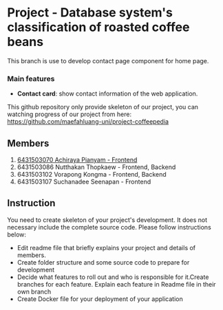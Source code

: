 # Project - Database system's classification of roasted coffee beans

This branch is use to develop contact page component for home page.

### Main features

- **Contact card**: show contact information of the web application.

This github repository only provide skeleton of our project, you can watching progress of our project from here: https://github.com/maefahluang-uni/project-coffeepedia

## Members

1. [6431503070 Achiraya Pianyam - Frontend](https://github.com/Achiraya20)
2. 6431503086 Nutthakan Thopkaew - Frontend, Backend
3. 6431503102 Vorapong Kongma - Frontend, Backend
4. 6431503107 Suchanadee Seenapan - Frontend

## Instruction

You need to create skeleton of your project's development. It does not necessary include the complete source code. Please follow instructions below:

- Edit readme file that briefly explains your project and details of members.​
- Create folder structure and some source code to prepare for development
- Decide what features to roll out and who is responsible for it.​ Create branches for each feature. Explain each feature in Readme file in their own branch​
- Create Docker file for your deployment of your application
